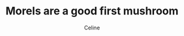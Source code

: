---
title: Morels are a good first mushroom
author: Celine
layout: multipage
order: celine
chapter: '007b'
links:
  - text: Next
    to: '/pieces/celine/008'
season: summer
post-count: 42
rank: Member
---
